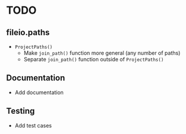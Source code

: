 # TODO

## fileio.paths

* `ProjectPaths()`
    * Make `join_path()` function more general (any number of paths)
    * Separate `join_path()` function outside of `ProjectPaths()`

## Documentation
* Add documentation

## Testing
* Add test cases
